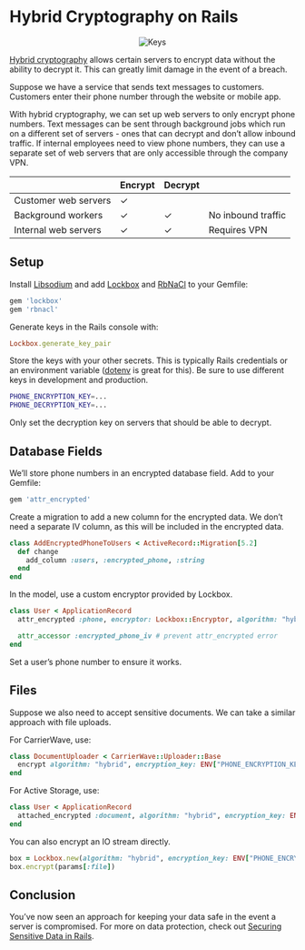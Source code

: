 # Hybrid Cryptography on Rails

<p style="text-align: center;"><img src="/images/key-defense.jpg" alt="Keys" /></p>

[Hybrid cryptography](https://en.wikipedia.org/wiki/Hybrid_cryptosystem) allows certain servers to encrypt data without the ability to decrypt it. This can greatly limit damage in the event of a breach.

Suppose we have a service that sends text messages to customers. Customers enter their phone number through the website or mobile app.

With hybrid cryptography, we can set up web servers to only encrypt phone numbers. Text messages can be sent through background jobs which run on a different set of servers - ones that can decrypt and don’t allow inbound traffic. If internal employees need to view phone numbers, they can use a separate set of web servers that are only accessible through the company VPN.

&nbsp; | Encrypt | Decrypt | &nbsp;
--- | --- | --- | ---
Customer web servers | ✓ |
Background workers | ✓ | ✓ | No inbound traffic
Internal web servers | ✓ | ✓ | Requires VPN

## Setup

Install [Libsodium](https://github.com/crypto-rb/rbnacl/wiki/Installing-libsodium) and add [Lockbox](https://github.com/ankane/lockbox) and [RbNaCl](https://github.com/crypto-rb/rbnacl) to your Gemfile:

```ruby
gem 'lockbox'
gem 'rbnacl'
```

Generate keys in the Rails console with:

```ruby
Lockbox.generate_key_pair
```

Store the keys with your other secrets. This is typically Rails credentials or an environment variable ([dotenv](https://github.com/bkeepers/dotenv) is great for this). Be sure to use different keys in development and production.

```sh
PHONE_ENCRYPTION_KEY=...
PHONE_DECRYPTION_KEY=...
```

Only set the decryption key on servers that should be able to decrypt.

## Database Fields

We’ll store phone numbers in an encrypted database field. Add to your Gemfile:

```ruby
gem 'attr_encrypted'
```

Create a migration to add a new column for the encrypted data. We don’t need a separate IV column, as this will be included in the encrypted data.

```ruby
class AddEncryptedPhoneToUsers < ActiveRecord::Migration[5.2]
  def change
    add_column :users, :encrypted_phone, :string
  end
end
```

In the model, use a custom encryptor provided by Lockbox.

```ruby
class User < ApplicationRecord
  attr_encrypted :phone, encryptor: Lockbox::Encryptor, algorithm: "hybrid", encryption_key: ENV["PHONE_ENCRYPTION_KEY"], decryption_key: ENV["PHONE_DECRYPTION_KEY"]

  attr_accessor :encrypted_phone_iv # prevent attr_encrypted error
end
```

Set a user’s phone number to ensure it works.

## Files

Suppose we also need to accept sensitive documents. We can take a similar approach with file uploads.

For CarrierWave, use:

```ruby
class DocumentUploader < CarrierWave::Uploader::Base
  encrypt algorithm: "hybrid", encryption_key: ENV["PHONE_ENCRYPTION_KEY"], decryption_key: ENV["PHONE_DECRYPTION_KEY"]
end
```

For Active Storage, use:

```ruby
class User < ApplicationRecord
  attached_encrypted :document, algorithm: "hybrid", encryption_key: ENV["PHONE_ENCRYPTION_KEY"], decryption_key: ENV["PHONE_DECRYPTION_KEY"]
end
```

You can also encrypt an IO stream directly.

```ruby
box = Lockbox.new(algorithm: "hybrid", encryption_key: ENV["PHONE_ENCRYPTION_KEY"], decryption_key: ENV["PHONE_DECRYPTION_KEY"])
box.encrypt(params[:file])
```

## Conclusion

You’ve now seen an approach for keeping your data safe in the event a server is compromised. For more on data protection, check out [Securing Sensitive Data in Rails](https://ankane.org/sensitive-data-rails).
